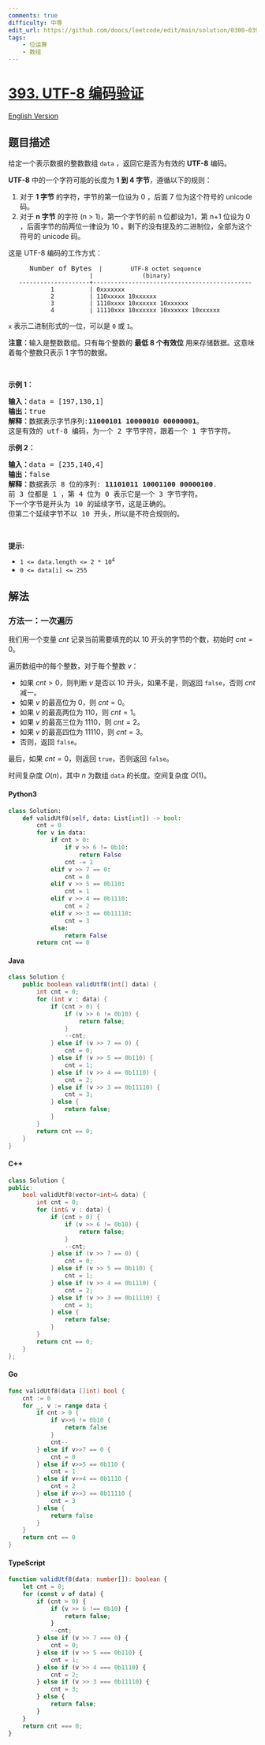 ```yaml
---
comments: true
difficulty: 中等
edit_url: https://github.com/doocs/leetcode/edit/main/solution/0300-0399/0393.UTF-8%20Validation/README.md
tags:
    - 位运算
    - 数组
---
```


<!-- problem:start -->

# [393. UTF-8 编码验证](https://leetcode.cn/problems/utf-8-validation)

[English Version](/solution/0300-0399/0393.UTF-8%20Validation/README_EN.md)

## 题目描述

<!-- description:start -->

<p>给定一个表示数据的整数数组&nbsp;<code>data</code>&nbsp;，返回它是否为有效的 <strong>UTF-8</strong> 编码。</p>

<p><strong>UTF-8</strong> 中的一个字符可能的长度为 <strong>1 到 4 字节</strong>，遵循以下的规则：</p>

<ol>
	<li>对于 <strong>1 字节</strong>&nbsp;的字符，字节的第一位设为 0 ，后面 7 位为这个符号的 unicode 码。</li>
	<li>对于 <strong>n 字节</strong>&nbsp;的字符 (n &gt; 1)，第一个字节的前 n 位都设为1，第 n+1 位设为 0 ，后面字节的前两位一律设为 10 。剩下的没有提及的二进制位，全部为这个符号的 unicode 码。</li>
</ol>

<p>这是 UTF-8 编码的工作方式：</p>

<pre>
<code>      </code>Number of Bytes<code>  |        UTF-8 octet sequence
                       |              (binary)
   --------------------+---------------------------------------------
            1          | 0xxxxxxx
            2          | 110xxxxx 10xxxxxx
            3          | 1110xxxx 10xxxxxx 10xxxxxx
            4          | 11110xxx 10xxxxxx 10xxxxxx 10xxxxxx
</code></pre>

<p><code>x</code>&nbsp;表示二进制形式的一位，可以是 <code>0</code>&nbsp;或 <code>1</code>。</p>

<p><strong>注意：</strong>输入是整数数组。只有每个整数的 <strong>最低 8 个有效位</strong> 用来存储数据。这意味着每个整数只表示 1 字节的数据。</p>

<p>&nbsp;</p>

<p><strong>示例 1：</strong></p>

<pre>
<strong>输入：</strong>data = [197,130,1]
<strong>输出：</strong>true
<strong>解释：</strong>数据表示字节序列:<strong>11000101 10000010 00000001</strong>。
这是有效的 utf-8 编码，为一个 2 字节字符，跟着一个 1 字节字符。
</pre>

<p><strong>示例 2：</strong></p>

<pre>
<strong>输入：</strong>data = [235,140,4]
<strong>输出：</strong>false
<strong>解释：</strong>数据表示 8 位的序列: <strong>11101011 10001100 00000100</strong>.
前 3 位都是 1 ，第 4 位为 0 表示它是一个 3 字节字符。
下一个字节是开头为 10 的延续字节，这是正确的。
但第二个延续字节不以 10 开头，所以是不符合规则的。
</pre>

<p>&nbsp;</p>

<p><strong>提示:</strong></p>

<ul>
	<li><code>1 &lt;= data.length &lt;= 2 * 10<sup>4</sup></code></li>
	<li><code>0 &lt;= data[i] &lt;= 255</code></li>
</ul>

<!-- description:end -->

## 解法

<!-- solution:start -->

### 方法一：一次遍历

我们用一个变量 $cnt$ 记录当前需要填充的以 $10$ 开头的字节的个数，初始时 $cnt = 0$。

遍历数组中的每个整数，对于每个整数 $v$：

-   如果 $cnt > 0$，则判断 $v$ 是否以 $10$ 开头，如果不是，则返回 `false`，否则 $cnt$ 减一。
-   如果 $v$ 的最高位为 $0$，则 $cnt = 0$。
-   如果 $v$ 的最高两位为 $110$，则 $cnt = 1$。
-   如果 $v$ 的最高三位为 $1110$，则 $cnt = 2$。
-   如果 $v$ 的最高四位为 $11110$，则 $cnt = 3$。
-   否则，返回 `false`。

最后，如果 $cnt = 0$，则返回 `true`，否则返回 `false`。

时间复杂度 $O(n)$，其中 $n$ 为数组 `data` 的长度。空间复杂度 $O(1)$。

<!-- tabs:start -->

#### Python3

```python
class Solution:
    def validUtf8(self, data: List[int]) -> bool:
        cnt = 0
        for v in data:
            if cnt > 0:
                if v >> 6 != 0b10:
                    return False
                cnt -= 1
            elif v >> 7 == 0:
                cnt = 0
            elif v >> 5 == 0b110:
                cnt = 1
            elif v >> 4 == 0b1110:
                cnt = 2
            elif v >> 3 == 0b11110:
                cnt = 3
            else:
                return False
        return cnt == 0
```

#### Java

```java
class Solution {
    public boolean validUtf8(int[] data) {
        int cnt = 0;
        for (int v : data) {
            if (cnt > 0) {
                if (v >> 6 != 0b10) {
                    return false;
                }
                --cnt;
            } else if (v >> 7 == 0) {
                cnt = 0;
            } else if (v >> 5 == 0b110) {
                cnt = 1;
            } else if (v >> 4 == 0b1110) {
                cnt = 2;
            } else if (v >> 3 == 0b11110) {
                cnt = 3;
            } else {
                return false;
            }
        }
        return cnt == 0;
    }
}
```

#### C++

```cpp
class Solution {
public:
    bool validUtf8(vector<int>& data) {
        int cnt = 0;
        for (int& v : data) {
            if (cnt > 0) {
                if (v >> 6 != 0b10) {
                    return false;
                }
                --cnt;
            } else if (v >> 7 == 0) {
                cnt = 0;
            } else if (v >> 5 == 0b110) {
                cnt = 1;
            } else if (v >> 4 == 0b1110) {
                cnt = 2;
            } else if (v >> 3 == 0b11110) {
                cnt = 3;
            } else {
                return false;
            }
        }
        return cnt == 0;
    }
};
```

#### Go

```go
func validUtf8(data []int) bool {
	cnt := 0
	for _, v := range data {
		if cnt > 0 {
			if v>>6 != 0b10 {
				return false
			}
			cnt--
		} else if v>>7 == 0 {
			cnt = 0
		} else if v>>5 == 0b110 {
			cnt = 1
		} else if v>>4 == 0b1110 {
			cnt = 2
		} else if v>>3 == 0b11110 {
			cnt = 3
		} else {
			return false
		}
	}
	return cnt == 0
}
```

#### TypeScript

```ts
function validUtf8(data: number[]): boolean {
    let cnt = 0;
    for (const v of data) {
        if (cnt > 0) {
            if (v >> 6 !== 0b10) {
                return false;
            }
            --cnt;
        } else if (v >> 7 === 0) {
            cnt = 0;
        } else if (v >> 5 === 0b110) {
            cnt = 1;
        } else if (v >> 4 === 0b1110) {
            cnt = 2;
        } else if (v >> 3 === 0b11110) {
            cnt = 3;
        } else {
            return false;
        }
    }
    return cnt === 0;
}
```

<!-- tabs:end -->

<!-- solution:end -->

<!-- problem:end -->
